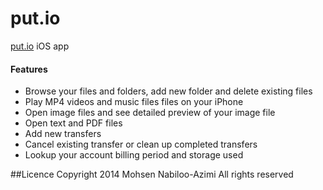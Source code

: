put.io
======

[put.io](http://put.io) iOS app

#### Features
* Browse your files and folders, add new folder and delete existing files
* Play MP4 videos and music files files on your iPhone
* Open image files and see detailed preview of your image file
* Open text and PDF files
* Add new transfers
* Cancel existing transfer or clean up completed transfers
* Lookup your account billing period and storage used

##Licence
Copyright 2014 Mohsen Nabiloo-Azimi
All rights reserved
